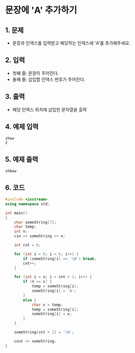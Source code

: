# 문장에 'A' 추가하기 #

## 1. 문제
- 문장과 인덱스를 입력받고 해당하는 인덱스에 'A'를 추가해주세요.

## 2. 입력
- 첫째 줄: 문장이 주어진다.
- 둘째 줄: 삽입할 인덱스 번호가 주어진다.

## 3. 출력
- 해당 인덱스 위치에 삽입한 문자열을 출력

## 4. 예제 입력
```
show
2
```

## 5. 예제 출력
```
shAow
```

## 6. 코드
```c++
#include <iostream>
using namespace std;

int main()
{
    char someString[7];
    char temp;
    int n;
    cin >> someString >> n;

    int cnt = 0;

    for (int i = 0; i < 6; i++) {
        if (someString[i] == '\0') break;
        cnt++;
    }

    for (int i = n; i < cnt + 1; i++) {
        if (n == i) {
            temp = someString[i];
            someString[i] = 'A';
        }
        else {
            char x = temp;
            temp = someString[i];
            someString[i] = x;
        }
    }

    someString[cnt + 1] = '\0';

    cout << someString;
}
```
